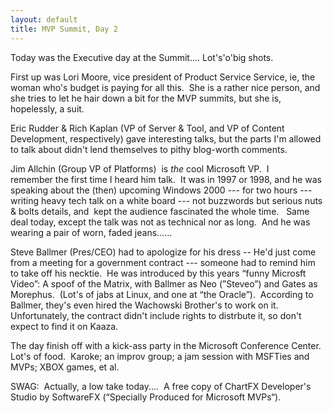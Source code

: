 ```yaml
---
layout: default
title: MVP Summit, Day 2
---
```


  <P>Today was the Executive day at the Summit.... Lot's'o'big shots.</P>
<P>First up was Lori Moore, vice president of Product Service Service, ie, the woman who's budget is paying for all this.  She is a rather nice person, and she tries to let he hair down a bit for the MVP summits, but she is, hopelessly, a suit.</P>
<P>Eric Rudder &amp; Rich Kaplan (VP of Server &amp; Tool, and VP of Content Development, respectively) gave interesting talks, but the parts I'm allowed to talk about didn't lend themselves to pithy blog-worth comments.</P>
<P>Jim Allchin (Group VP of Platforms)  is <EM>the</EM> cool Microsoft VP.  I remember the first time I heard him talk.  It was in 1997 or 1998, and he was speaking about the (then) upcoming Windows 2000 --- for two hours --- writing heavy tech talk on a white board --- not buzzwords but serious nuts &amp; bolts details, and  kept the audience fascinated the whole time.   Same deal today, except the talk was not as technical nor as long.  And he was wearing a pair of worn, faded jeans......</P>
<P>Steve Ballmer (Pres/CEO) had to apologize for his dress -- He'd just come from a meeting for a government contract --- someone had to remind him to take off his necktie.  He was introduced by this years “funny Microsft Video”: A spoof of the Matrix, with Ballmer as Neo (”Steveo”) and Gates as Morephus.  (Lot's of jabs at Linux, and one at “the Oracle”).  According to Ballmer, they's even hired the Wachowski Brother's to work on it. Unfortunately, the contract didn't include rights to distrbute it, so don't expect to find it on Kaaza. 
</P><P>The day finish off with a kick-ass party in the Microsoft Conference Center.  Lot's of food.  Karoke; an improv group; a jam session with MSFTies and MVPs; XBOX games, et al. 
</P><P>SWAG:  Actually, a low take today....  A free copy of ChartFX Developer's Studio by SoftwareFX (“Specially Produced for Microsoft MVPs“). 
</P><P> </P>